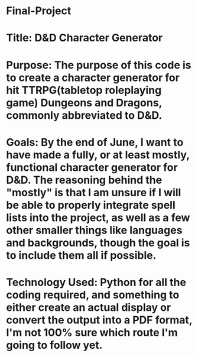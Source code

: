 # Final-Project
# Title: D&D Character Generator
# Purpose: The purpose of this code is to create a character generator for hit TTRPG(tabletop roleplaying game) Dungeons and Dragons, commonly abbreviated to D&D.
# Goals: By the end of June, I want to have made a fully, or at least mostly, functional character generator for D&D.  The reasoning behind the "mostly" is that I am unsure if I will be able to properly integrate spell lists into the project, as well as a few other smaller things like languages and backgrounds, though the goal is to include them all if possible.
# Technology Used: Python for all the coding required, and something to either create an actual display or convert the output into a PDF format, I'm not 100% sure which route I'm going to follow yet.
